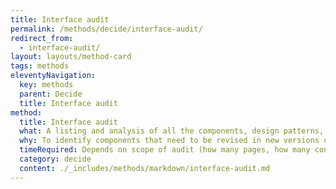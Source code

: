 ```yaml
---
title: Interface audit
permalink: /methods/decide/interface-audit/
redirect_from:
  - interface-audit/
layout: layouts/method-card
tags: methods
eleventyNavigation:
  key: methods
  parent: Decide
  title: Interface audit
method:
  title: Interface audit
  what: A listing and analysis of all the components, design patterns, and interface features of an existing website (including typography, color, graphics/illustration/icons)
  why: To identify components that need to be revised in new versions of a website to create consistency and fill gaps. Interface audits can also help you establish and document a design system for a website.
  timeRequired: Depends on scope of audit (how many pages, how many contributors, etc)
  category: decide
  content: ./_includes/methods/markdown/interface-audit.md
---
```


